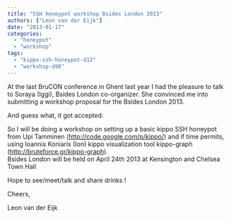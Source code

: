 ```yaml
---
title: "SSH honeypot workshop Bsides London 2013"
authors: ["Leon van der Eijk"]
date: "2013-01-17"
categories: 
  - "honeypot"
  - "workshop"
tags: 
  - "kippo-ssh-honeypot-d12"
  - "workshop-d98"
---
```


At the last BruCON conference in Ghent last year I had the pleasure to talk to Soraya (Iggi), Bsides London co-organizer. She convinced me into submitting a workshop proposal for the Bsides London 2013. 
  
And guess what, it got accepted.  
  
So I will be doing a workshop on setting up a basic kippo SSH honeypot from Upi Tamminen (http://code.google.com/p/kippo/) and if time permits, using Ioannis Koniaris (Ion) kippo visualization tool kippo-graph (http://bruteforce.gr/kippo-graph).  
Bsides London will be held on April 24th 2013 at Kensington and Chelsea Town Hall  
  
Hope to see/meet/talk and share drinks !  
  
Cheers,  
  
Leon van der Eijk
